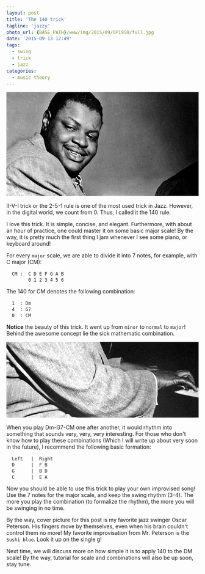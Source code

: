 ```yaml
---
layout: post
title: 'The 140 trick'
tagline: 'jazzy'
photo_url: {BASE_PATH}/www/img/2015/09/OP1950/full.jpg
date: '2015-09-13 12:49'
tags:
  - swing
  - trick
  - jazz
categories:
  - music theory
---
```


![Oscar Peterson 1](/www/img/2015/09/OP1950/head.jpg)

II-V-I trick or the 2-5-1 rule is one of the most used trick in Jazz. However, in the digital world, we count from 0. Thus, I called it the 140 rule.

I love this trick. It is simple, concise, and elegant. Furthermore, with about an hour of practice, one could master it on some basic major scale! By the way, it is pretty much the first thing I jam whenever I see some piano, or keyboard around!

For every `major` scale, we are able to divide it into 7 notes, for example, with C major (CM):

```
  CM :  C D E F G A B
        0 1 2 3 4 5 6
```

The 140 for CM denotes the following combination:

```
  1  : Dm
  4  : G7
  0  : CM
```

**Notice** the beauty of this trick. It went up from `minor` to `normal` to `major`! Behind the awesome concept lie the sick mathematic combination.

![Oscar Peterson 2](/www/img/2015/09/OP1950/fingers.jpg)

When you play Dm-G7-CM one after another, it would rhythm into something that sounds very, very, very interesting. For those who don't know how to play these combinations (Which I will write up about very soon in the future), I recommend the following basic formation:

```
  Left   |  Right
  D      |  F B
  G      |  B D
  C      |  E A
```

Now you should be able to use this trick to play your own improvised song! Use the 7 notes for the major scale, and keep the swing rhythm (3-4). The more you play the combination (to formalize the rhythm), the more you will be swinging in no time.

By the way, cover picture for this post is my favorite jazz swinger Oscar Peterson. His fingers move by themselves, even when his brain couldn't control them no more! My favorite improvisation from Mr. Peterson is the `Sushi blue`. Look it up on the single g!

Next time, we will discuss more on how simple it is to apply 140 to the DM scale! By the way, tutorial for scale and combinations will also be up soon, stay tune.
